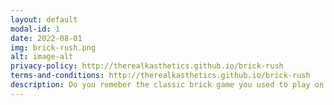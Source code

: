 ```yaml
---
layout: default
modal-id: 1
date: 2022-08-01
img: brick-rush.png
alt: image-alt
privacy-policy: http://therealkasthetics.github.io/brick-rush
terms-and-conditions: http://therealkasthetics.github.io/brick-rush
description: Do you remeber the classic brick game you used to play on your retro console? Well, this is it on PEDs now!
---
```

